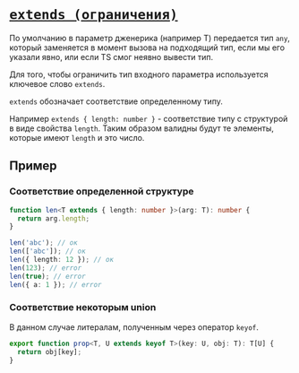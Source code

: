 # [`extends (ограничения)`](../index.md)

По умолчанию в параметр дженерика (например T) передается тип `any`, который заменяется в момент вызова на подходящий тип, если мы его указали явно, или если TS смог неявно вывести тип.

Для того, чтобы ограничить тип входного параметра используется ключевое слово `extends`.

`extends` обозначает соответствие определенному типу.

Например `extends { length: number }` - соответствие типу c структурой в виде свойства `length`. Таким образом валидны будут те элементы, которые имеют `length` и это число.

## Пример

### Соответствие определенной структуре

```ts
function len<T extends { length: number }>(arg: T): number {
  return arg.length;
}

len('abc'); // ок
len(['abc']); // ок
len({ length: 12 }); // ок
len(123); // error
len(true); // error
len({ a: 1 }); // error
```

### Соответствие некоторым union

В данном случае литералам, полученным через оператор `keyof`.

```ts
export function prop<T, U extends keyof T>(key: U, obj: T): T[U] {
  return obj[key];
}
```
